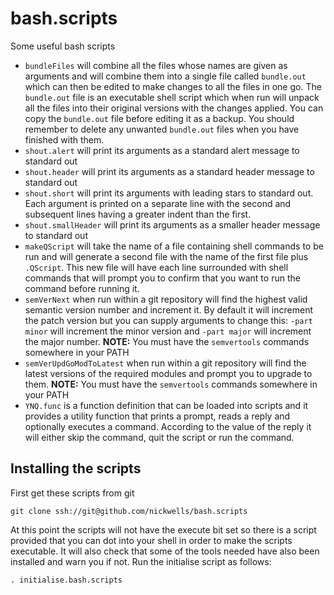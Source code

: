# bash.scripts
Some useful bash scripts

* `bundleFiles` will combine all the files whose names are given as arguments
  and will combine them into a single file called `bundle.out` which can then
  be edited to make changes to all the files in one go. The `bundle.out` file
  is an executable shell script which when run will unpack all the files into
  their original versions with the changes applied. You can copy the
  `bundle.out` file before editing it as a backup. You should remember to
  delete any unwanted `bundle.out` files when you have finished with them.
* `shout.alert` will print its arguments as a standard alert message to
  standard out
* `shout.header` will print its arguments as a standard header message to
  standard out
* `shout.short` will print its arguments with leading stars to standard
  out. Each argument is printed on a separate line with the second and
  subsequent lines having a greater indent than the first.
* `shout.smallHeader` will print its arguments as a smaller header message to
  standard out
* `makeQScript` will take the name of a file containing shell commands to be
  run and will generate a second file with the name of the first file plus
  `.QScript`. This new file will have each line surrounded with shell
  commands that will prompt you to confirm that you want to run the command
  before running it.
* `semVerNext` when run within a git repository will find the highest valid
  semantic version number and increment it. By default it will increment the
  patch version but you can supply arguments to change this: `-part minor`
  will increment the minor version and `-part major` will increment the major
  number. **NOTE:** You must have the `semvertools` commands somewhere in
  your PATH
* `semVerUpdGoModToLatest` when run within a git repository will find the
  latest versions of the required modules and prompt you to upgrade to
  them. **NOTE:** You must have the `semvertools` commands somewhere in your
  PATH
* `YNQ.func` is a function definition that can be loaded into scripts and it
  provides a utility function that prints a prompt, reads a reply and
  optionally executes a command. According to the value of the reply it will
  either skip the command, quit the script or run the command.

## Installing the scripts
First get these scripts from git

`git clone ssh://git@github.com/nickwells/bash.scripts`

At this point the scripts will not have the execute bit set so there is a
script provided that you can dot into your shell in order to make the scripts
executable. It will also check that some of the tools needed have also been
installed and warn you if not. Run the initialise script as follows:

`. initialise.bash.scripts`
